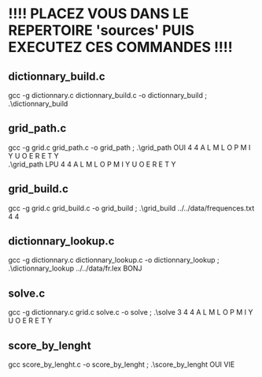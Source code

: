
# !!!! PLACEZ VOUS DANS LE REPERTOIRE 'sources' PUIS EXECUTEZ CES COMMANDES !!!!


## dictionnary_build.c
gcc -g dictionnary.c dictionnary_build.c -o dictionnary_build  ; 
.\dictionnary_build  

## grid_path.c
gcc -g grid.c grid_path.c -o grid_path  ; 
.\grid_path OUI 4 4 A L M L O P M I Y U O E R E T Y  
.\grid_path LPU 4 4 A L M L O P M I Y U O E R E T Y  

## grid_build.c
gcc -g grid.c grid_build.c -o grid_build  ;
.\grid_build ../../data/frequences.txt 4 4

## dictionnary_lookup.c
gcc -g dictionnary.c  dictionnary_lookup.c -o dictionnary_lookup  ; 
.\dictionnary_lookup ../../data/fr.lex BONJ

## solve.c 
gcc -g dictionnary.c grid.c solve.c -o solve  ; 
.\solve 3 4 4 A L M L O P M I Y U O E R E T Y

## score_by_lenght
gcc score_by_lenght.c -o score_by_lenght  ; 
.\score_by_lenght OUI VIE